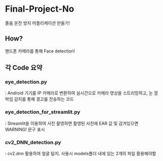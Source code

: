 # Final-Project-No
졸음 운전 방지 어플리케이션 만들기!

## How?
핸드폰 카메라를 통해 Face detection!

## 각 Code 요약
### eye_detection.py  
: Android 기기를 IP 카메라로 변환하여 실시간으로 카메라 영상을 스트리밍하고, 눈 깜박임 감지를 통해 경고를 전송하는 코드
### eye_detection_for_streamlit.py  
: Streamlit을 이용하여 사진 촬영하면 촬영된 사진에 EAR 값 및 감겨있으면 WARNING! 문구 표시  
### cv2_DNN_detection.py  
: cv2.dnn 활용하여 얼굴 탐지. 사용시 models폴더 내에 있는 2개의 파일 활용해야함
